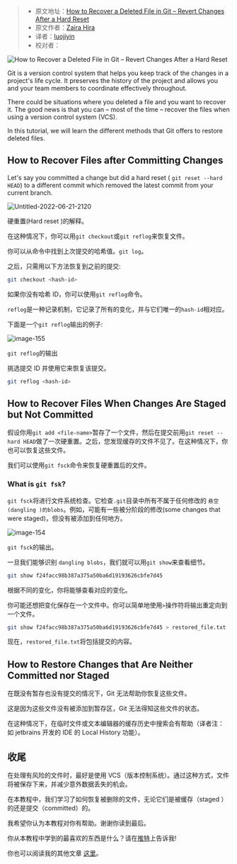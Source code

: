 > - 原文地址：[How to Recover a Deleted File in Git – Revert Changes After a Hard Reset](https://www.freecodecamp.org/news/how-to-recover-a-deleted-file-in-git/)
> - 原文作者：[Zaira Hira](https://www.freecodecamp.org/news/author/zaira/)
> - 译者：[luojiyin](https://github.com/luojiyin1987)
> - 校对者：

![How to Recover a Deleted File in Git – Revert Changes After a Hard Reset](https://www.freecodecamp.org/news/content/images/size/w2000/2022/06/Copy-of-read-write-files-python--1-.png)

Git is a version control system that helps you keep track of the changes in a project's life cycle. It preserves the history of the project and allows you and your team members to coordinate effectively throughout.

There could be situations where you deleted a file and you want to recover it. The good news is that you can – most of the time – recover the files when using a version control system (VCS).

In this tutorial, we will learn the different methods that Git offers to restore deleted files.

## How to Recover Files after Committing Changes

Let's say you committed a change but did a hard reset ( `git reset --hard HEAD`) to a different commit which removed the latest commit from your current branch.

![Untitled-2022-06-21-2120](https://www.freecodecamp.org/news/content/images/2022/06/Untitled-2022-06-21-2120.png)

硬重置(Hard reset )的解释。

在这种情况下，你可以用`git checkout`或`git reflog`来恢复文件。

你可以从命令中找到上次提交的哈希值。`git log`。

之后，只需用以下方法恢复到之前的提交:

```bash
git checkout <hash-id>
```

如果你没有哈希 ID，你可以使用`git reflog`命令。

`reflog`是一种记录机制，它记录了所有的变化，并与它们唯一的`hash-id`相对应。

下面是一个`git reflog`输出的例子:

![image-155](https://www.freecodecamp.org/news/content/images/2022/06/image-155.png)

`git reflog`的输出

挑选提交 ID 并使用它来恢复该提交。

```bash
git reflog <hash-id>
```

## How to Recover Files When Changes Are Staged but Not Committed

假设你用`git add <file-name>`暂存了一个文件，然后在提交前用`git reset --hard HEAD`做了一次硬重置。之后，您发现缓存的文件不见了。在这种情况下，你也可以恢复这些文件。

我们可以使用`git fsck`命令来恢复硬重置后的文件。

### What is `git fsk`?

`git fsck`将进行文件系统检查。它检查`.git`目录中所有不属于任何修改的 `悬空(dangling )的blobs`。例如，可能有一些被分阶段的修改(some changes that were staged)，但没有被添加到任何地方。

![image-154](https://www.freecodecamp.org/news/content/images/2022/06/image-154.png)

`git fsck`的输出。

一旦我们能够识别 `dangling blobs`，我们就可以用`git show`来查看细节。

```bash
git show f24facc98b387a375a50ba6d19193626cbfe7d45
```

根据不同的变化，你将能够查看对应的变化。

你可能还想把变化保存在一个文件中。你可以简单地使用`>`操作符将输出重定向到一个文件。

```bash
git show f24facc98b387a375a50ba6d19193626cbfe7d45 > restored_file.txt
```

现在，`restored_file.txt`将包括提交的内容。

## How to Restore Changes that Are Neither Committed nor Staged

在既没有暂存也没有提交的情况下，Git 无法帮助你恢复这些文件。

这是因为这些文件没有被添加到暂存区，Git 无法得知这些文件的状态。

在这种情况下，在临时文件或文本编辑器的缓存历史中搜索会有帮助（译者注： 如 jetbrains 开发的 IDE 的 Local History 功能）。

## 收尾

在处理有风险的文件时，最好是使用 VCS（版本控制系统）。通过这种方式，文件将被保存下来，并减少意外数据丢失的机会。

在本教程中，我们学习了如何恢复被删除的文件，无论它们是被缓存（staged ）的还是提交（committed）的。

我希望你认为本教程对你有帮助。谢谢你读到最后。

你从本教程中学到的最喜欢的东西是什么？请在[推特](https://twitter.com/hira_zaira)上告诉我!

你也可以阅读我的其他文章 [这里](https://www.freecodecamp.org/news/author/zaira/)。